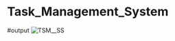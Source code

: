 # Task_Management_System

#output 
![TSM__SS](https://github.com/parthkale5398/Task_Management_System/assets/142875536/ebcad7e5-a3c3-46b8-9cb7-1517b0c2dcf3)
